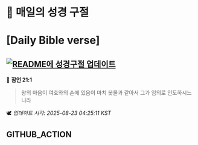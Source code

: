 # 🙏 매일의 성경 구절
# [Daily Bible verse]
## [![README에 성경구절 업데이트](https://github.com/DONGSUKA/first_test/actions/workflows/update-readme-bible.yml/badge.svg)](https://github.com/DONGSUKA/first_test/actions/workflows/update-readme-bible.yml)
<!-- START_BIBLE_VERSE -->
📖 **잠언 21:1**
> 왕의 마음이 여호와의 손에 있음이 마치 봇물과 같아서 그가 임의로 인도하시느니라

🕊️ _업데이트 시각: 2025-08-23 04:25:11 KST_
  <!-- END_BIBLE_VERSE -->
## GITHUB_ACTION
